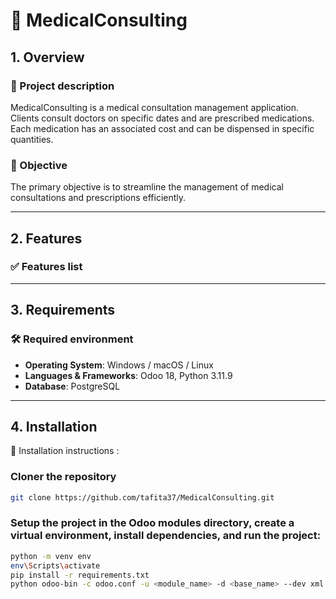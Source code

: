 # 📘 MedicalConsulting

## 1. Overview

### 📝 Project description
MedicalConsulting is a medical consultation management application. Clients consult doctors on specific dates and are prescribed medications. Each medication has an associated cost and can be dispensed in specific quantities.

### 🎯 Objective
The primary objective is to streamline the management of medical consultations and prescriptions efficiently.

---

## 2. Features

### ✅ Features list
<!--
- User authentication (login, registration, logout)
- Interactive dashboard
- CRUD operations for managing data
- Export data in CSV/PDF formats
- Mobile-responsive interface
- Real-time notifications
-->

---

## 3. Requirements

### 🛠️ Required environment
- **Operating System**: Windows / macOS / Linux
- **Languages & Frameworks**: Odoo 18, Python 3.11.9
- **Database**: PostgreSQL

---

## 4. Installation

🔧 Installation instructions :

### Cloner the repository
```bash
git clone https://github.com/tafita37/MedicalConsulting.git
```

### Setup the project in the Odoo modules directory, create a virtual environment, install dependencies, and run the project:

```bash
python -m venv env
env\Scripts\activate
pip install -r requirements.txt
python odoo-bin -c odoo.conf -u <module_name> -d <base_name> --dev xml
```